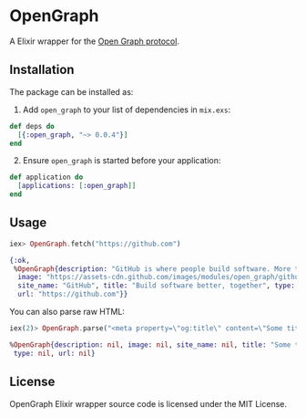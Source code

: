 # OpenGraph

A Elixir wrapper for the [Open Graph protocol](http://ogp.me).

## Installation

The package can be installed as:

1. Add `open_graph` to your list of dependencies in `mix.exs`:

```elixir
def deps do
  [{:open_graph, "~> 0.0.4"}]
end
```

2. Ensure `open_graph` is started before your application:

```elixir
def application do
  [applications: [:open_graph]]
end
```

## Usage

```elixir
iex> OpenGraph.fetch("https://github.com")

{:ok,
 %OpenGraph{description: "GitHub is where people build software. More than 15 million...",
  image: "https://assets-cdn.github.com/images/modules/open_graph/github-octocat.png",
  site_name: "GitHub", title: "Build software better, together", type: nil,
  url: "https://github.com"}}
```

You can also parse raw HTML:

```elixir
iex(2)> OpenGraph.parse("<meta property=\"og:title\" content=\"Some title\">")

%OpenGraph{description: nil, image: nil, site_name: nil, title: "Some title",
 type: nil, url: nil}
```

## License

OpenGraph Elixir wrapper source code is licensed under the MIT License.
